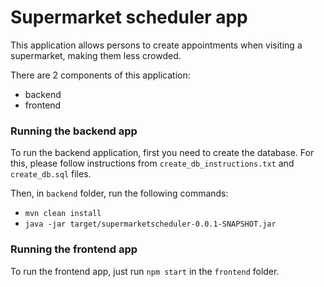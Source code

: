 # Supermarket scheduler app

This application allows persons to create appointments when visiting a supermarket, making them less crowded.

There are 2 components of this application:
 - backend
 - frontend
 
### Running the backend app
 
 To run the backend application, first you need to create the database. For this, please follow instructions from `create_db_instructions.txt` and `create_db.sql` files. 
 
 Then, in `backend` folder, run the following commands:
  - `mvn clean install`
  - `java -jar target/supermarketscheduler-0.0.1-SNAPSHOT.jar`
  
### Running the frontend app

To run the frontend app, just run `npm start` in the `frontend` folder.